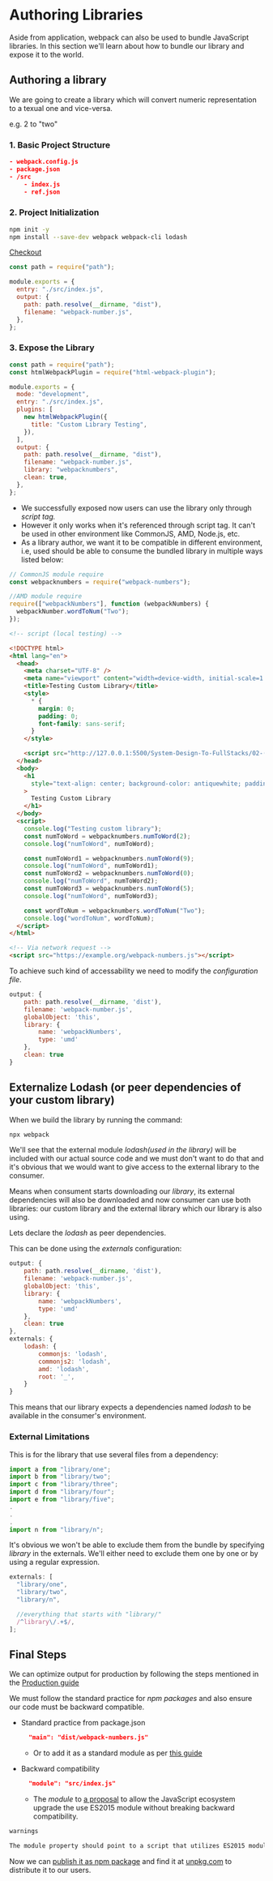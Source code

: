 # Authoring Libraries

Aside from application, webpack can also be used to bundle JavaScript libraries. In this section we'll learn about how to bundle our library and expose it to the world.

## Authoring a library

We are going to create a library which will convert numeric representation to a texual one and vice-versa.

e.g. 2 to "two"

### 1. **Basic Project Structure**

```json
- webpack.config.js
- package.json
- /src
    - index.js
    - ref.json
```

### 2. **Project Initialization**

```bash
npm init -y
npm install --save-dev webpack webpack-cli lodash
```

[Checkout](./practice/src/index.js)

```js
const path = require("path");

module.exports = {
  entry: "./src/index.js",
  output: {
    path: path.resolve(__dirname, "dist"),
    filename: "webpack-number.js",
  },
};
```

### 3. Expose the Library

```js
const path = require("path");
const htmlWebpackPlugin = require("html-webpack-plugin");

module.exports = {
  mode: "development",
  entry: "./src/index.js",
  plugins: [
    new htmlWebpackPlugin({
      title: "Custom Library Testing",
    }),
  ],
  output: {
    path: path.resolve(__dirname, "dist"),
    filename: "webpack-number.js",
    library: "webpacknumbers",
    clean: true,
  },
};
```

- We successfully exposed now users can use the library only through _script tag._
- However it only works when it's referenced through script tag. It can't be used in other environment like CommonJS, AMD, Node.js, etc.
- As a library author, we want it to be compatible in different environment, i.e, used should be able to consume the bundled library in multiple ways listed below:

```js
// CommonJS module require
const webpacknumbers = require("webpack-numbers");

//AMD module require
require(["webpackNumbers"], function (webpackNumbers) {
  webpackNumber.wordToNum("Two");
});
```

```html
<!-- script (local testing) -->

<!DOCTYPE html>
<html lang="en">
  <head>
    <meta charset="UTF-8" />
    <meta name="viewport" content="width=device-width, initial-scale=1.0" />
    <title>Testing Custom Library</title>
    <style>
      * {
        margin: 0;
        padding: 0;
        font-family: sans-serif;
      }
    </style>

    <script src="http://127.0.0.1:5500/System-Design-To-FullStacks/02-(Micro-Frontends)/M-02(Micro-Frontend%20Orchestrator)/Micro-Frontend%20Orchestrators/01-Webpack/02-Documentation/01-Guides/09-Auth%20Libraries/practices/dist/webpack-number.js"></script>
  </head>
  <body>
    <h1
      style="text-align: center; background-color: antiquewhite; padding: 1rem;"
    >
      Testing Custom Library
    </h1>
  </body>
  <script>
    console.log("Testing custom library");
    const numToWord = webpacknumbers.numToWord(2);
    console.log("numToWord", numToWord);

    const numToWord1 = webpacknumbers.numToWord(9);
    console.log("numToWord", numToWord1);
    const numToWord2 = webpacknumbers.numToWord(0);
    console.log("numToWord", numToWord2);
    const numToWord3 = webpacknumbers.numToWord(5);
    console.log("numToWord", numToWord3);

    const wordToNum = webpacknumbers.wordToNum("Two");
    console.log("wordToNum", wordToNum);
  </script>
</html>

<!-- Via network request -->
<script src="https://example.org/webpack-numbers.js"></script>
```

To achieve such kind of accessability we need to modify the _configuration file_.

```js
output: {
    path: path.resolve(__dirname, 'dist'),
    filename: 'webpack-number.js',
    globalObject: 'this',
    library: {
        name: 'webpackNumbers',
        type: 'umd'
    },
    clean: true
}
```

## Externalize Lodash (or peer dependencies of your custom library)

When we build the library by running the command:

```bash
npx webpack
```

We'll see that the external module _lodash(used in the library)_ will be included with our actual source code and we must don't want to do that and it's obvious that we would want to give access to the external library to the consumer.

Means when consument starts downloading our _library_, its external dependencies will also be downloaded and now consumer can use both libraries: our custom library and the external library which our library is also using.

Lets declare the _lodash_ as peer dependencies.

This can be done using the _externals_ configuration:

```js
output: {
    path: path.resolve(__dirname, 'dist'),
    filename: 'webpack-number.js',
    globalObject: 'this',
    library: {
        name: 'webpackNumbers',
        type: 'umd'
    },
    clean: true
},
externals: {
    lodash: {
        commonjs: 'lodash',
        commonjs2: 'lodash',
        amd: 'lodash',
        root: '_',
    }
}
```

This means that our library expects a dependencies named _lodash_ to be available in the consumer's environment.

### External Limitations

This is for the library that use several files from a dependency:

```js
import a from "library/one";
import b from "library/two";
import c from "library/three";
import d from "library/four";
import e from "library/five";
.
.
.
import n from "library/n";
```

It's obvious we won't be able to exclude them from the bundle by specifying _library_ in the externals. We'll either need to exclude them one by one or by using a regular expression.

```js
externals: [
  "library/one",
  "library/two",
  "library/n",

  //everything that starts with "library/"
  /^library\/.+$/,
];
```

## Final Steps

We can optimize output for production by following the steps mentioned in the [Production guide](https://webpack.js.org/guides/production/)

We must follow the standard practice for _npm packages_ and also ensure our code must be backward compatible.

- Standard practice from package.json

  ```json
    "main": "dist/webpack-numbers.js"
  ```

  - Or to add it as a standard module as per [this guide](https://github.com/dherman/defense-of-dot-js/blob/master/proposal.md#typical-usage)

- Backward compatibility
  ```json
    "module": "src/index.js"
  ```
  - The _module_ to [a proposal](https://github.com/rollup/rollup/wiki/pkg.module) to allow the JavaScript ecosystem upgrade the use ES2015 module without breaking backward compatibility.

```bash
warnings

The module property should point to a script that utilizes ES2015 module syntax but no other syntax features that aren't yet supported by browsers or node. This enables webpack to parse the module syntax itself, allowing for lighter bundles via tree shaking if users are only consuming certain parts of the library.
```

Now we can [publish it as npm package](https://docs.npmjs.com/packages-and-modules/contributing-packages-to-the-registry) and find it at [unpkg.com](https://unpkg.com/#/) to distribute it to our users.
